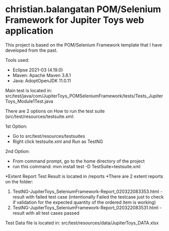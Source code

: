 # christian.balangatan POM/Selenium Framework for Jupiter Toys web application

This project is based on the POM/Selenium Framework template that I have developed from the past.

Tools used:
- Eclipse 2021-03 (4.19.0)
- Maven: Apache Maven 3.8.1
- Java: AdoptOpenJDK 11.0.11

Main test is located in: src/test/java/com/JupiterToys_POMSeleniumFramework/tests/Tests_JupiterToys_Module1Test.java

There are 2 options on How to run the test suite (src/test/resources/testsuite.xml:

1st Option:
- Go to src/test/resources/testsuites
- Right click testsuite.xml and Run as TestNG

2nd Option:
- From command prompt, go to the home directory of the project
- run this command: mvn install test -D TestSuite=testsuite.xml

*Extent Report Test Result is located in /reports
*There are 2 extent reports on the folder:
1. TestNG-JupiterToys_SeleniumFramework-Report_020322083353.html - result with failed test case (intentionally Failed the testcase just to check if validation for the expected quantity of the ordered item is working)
2. TestNG-JupiterToys_SeleniumFramework-Report_020322083531.html - result with all test cases passed

Test Data file is located in: src/test/resources/data/JupiterToys_DATA.xlsx
